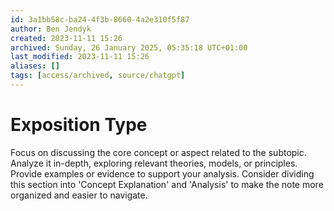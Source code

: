```yaml
---
id: 3a1bb58c-ba24-4f3b-8660-4a2e310f5f87
author: Ben Jendyk
created: 2023-11-11 15:26
archived: Sunday, 26 January 2025, 05:35:18 UTC+01:00
last_modified: 2023-11-11 15:26
aliases: []
tags: [access/archived, source/chatgpt]
---
```


# Exposition Type

Focus on discussing the core concept or aspect related to the subtopic. Analyze it in-depth, exploring relevant theories, models, or principles. Provide examples or evidence to support your analysis. Consider dividing this section into 'Concept Explanation' and 'Analysis' to make the note more organized and easier to navigate.
